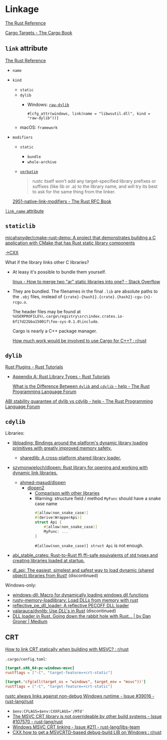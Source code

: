 # Linkage
[The Rust Reference](https://doc.rust-lang.org/reference/linkage.html)

[Cargo Targets - The Cargo Book](https://doc.rust-lang.org/cargo/reference/cargo-targets.html)

## `link` attribute
[The Rust Reference](https://doc.rust-lang.org/reference/items/external-blocks.html#the-link-attribute)

- `name`
- `kind`
  - `static`
  - `dylib`
    - Windows: [`raw-dylib`](https://doc.rust-lang.org/reference/items/external-blocks.html#dylib-versus-raw-dylib)

      `#[cfg_attr(windows, link(name = "libwsutil.dll", kind = "raw-dylib"))]`
  - macOS: `framework`
- `modifiers`
  - `static`
    - `bundle`
    - `whole-archive`
  - [`verbatim`](https://doc.rust-lang.org/rustc/command-line-arguments.html#linking-modifiers-verbatim)
  
    > rustc itself won’t add any target-specified library prefixes or suffixes (like lib or .a) to the library name, and will try its best to ask for the same thing from the linker.

  [2951-native-link-modifiers - The Rust RFC Book](https://rust-lang.github.io/rfcs/2951-native-link-modifiers.html)

[`link_name` attribute](https://doc.rust-lang.org/reference/items/external-blocks.html#the-link_name-attribute)

## `staticlib`
[micahsnyder/cmake-rust-demo: A project that demonstrates building a C application with CMake that has Rust static library components](https://github.com/micahsnyder/cmake-rust-demo)

[→CXX](/Language/FFI.md#cxx)

What if the library links other C libraries?
- At leasy it's possible to bundle them yourself.
  
  [linux - How to merge two "ar" static libraries into one? - Stack Overflow](https://stackoverflow.com/questions/3821916/how-to-merge-two-ar-static-libraries-into-one)

- They are bundled. The filenames in the final `.lib` are absolute paths to the `.obj` files, instead of `{crate}-{hash1}.{crate}.{hash2}-cgu-{n}-rcgu.o`.

  The header files may be found at `%USERPROFILE%\.cargo\registry\src\index.crates.io-6f17d22bba15001f\foo-sys-0.1.0\include`.

  Cargo is nearly a C++ package manager.

  [How much work would be involved to use Cargo for C++? : r/rust](https://www.reddit.com/r/rust/comments/1d2d5ub/how_much_work_would_be_involved_to_use_cargo_for_c/)

## `dylib`
[Rust Plugins - Rust Tutorials](https://zicklag.github.io/rust-tutorials/rust-plugins.html)
- [Appendix A: Rust Library Types - Rust Tutorials](https://zicklag.github.io/rust-tutorials/appendix-a.html)

  [What is the Difference Between `dylib` and `cdylib` - help - The Rust Programming Language Forum](https://users.rust-lang.org/t/what-is-the-difference-between-dylib-and-cdylib/28847)

[ABI stability guarantee of dylib vs cdylib - help - The Rust Programming Language Forum](https://users.rust-lang.org/t/abi-stability-guarantee-of-dylib-vs-cdylib/50879)

## `cdylib`
Libraries:
- [libloading: Bindings around the platform's dynamic library loading primitives with greatly improved memory safety.](https://github.com/nagisa/rust_libloading/)
  - [sharedlib: A cross-platform shared library loader.](https://github.com/Tyleo/sharedlib)

- [szymonwieloch/dlopen: Rust library for opening and working with dynamic link libraries.](https://github.com/szymonwieloch/rust-dlopen)
  - [ahmed-masud/dlopen](https://github.com/ahmed-masud/rust-dlopen)
    - [dlopen2](https://github.com/OpenByteDev/dlopen2)
      - [Comparison with other libraries](https://github.com/OpenByteDev/dlopen2#comparison-with-other-libraries)
      - Warning: structure field / method `MyFunc` should have a snake case name
        ```rust
        #[allow(non_snake_case)]
        #[derive(WrapperApi)]
        struct Api {
            #[allow(non_snake_case)]
            MyFunc: ...
        }
        ```
        `#[allow(non_snake_case)] struct Api` is not enough.

- [abi\_stable\_crates: Rust-to-Rust ffi,ffi-safe equivalents of std types,and creating libraries loaded at startup.](https://github.com/rodrimati1992/abi_stable_crates)

- [dl\_api: The easiest, simplest and safest way to load dynamic (shared object) libraries from Rust!](https://github.com/AldaronLau/dl_api) (discontinued)

Windows-only:
- [windows-dll: Macro for dynamically loading windows dll functions](https://github.com/thisKai/rust-windows-dll)
- [rusty-memory-loadlibrary: Load DLLs from memory with rust](https://github.com/malware-unicorn/rusty-memory-loadlibrary)
- [reflective\_pe\_dll\_loader: A reflective PECOFF DLL loader](https://github.com/JohnScience/reflective_pe_dll_loader)
- [valarauca/dynlib: Use DLL's in Rust](https://github.com/valarauca/dynlib) (discontinued)
- [DLL loader in Rust. Going down the rabbit hole with Rust... | by Dan Groner | Medium](https://medium.com/@dangroner/dlls-in-rust-e1322da511da)

## CRT
[How to link CRT statically when building with MSVC? : r/rust](https://www.reddit.com/r/rust/comments/ekts0d/how_to_link_crt_statically_when_building_with_msvc/)

`.cargo/config.toml`:
```toml
[target.x86_64-pc-windows-msvc]
rustflags = ["-C", "target-feature=+crt-static"]
```

```toml
[target.'cfg(all(target_os = "windows", target_env = "msvc"))']
rustflags = ["-C", "target-feature=+crt-static"]
```

[rustc always links against non-debug Windows runtime - Issue #39016 - rust-lang/rust](https://github.com/rust-lang/rust/issues/39016)
- `$env:CFLAGS=$env:CXXFLAGS='/MTd'`
- [The MSVC CRT library is not overrideable by other build systems - Issue #107570 - rust-lang/rust](https://github.com/rust-lang/rust/issues/107570)
- [Windows MSVC CRT linking - Issue #211 - rust-lang/libs-team](https://github.com/rust-lang/libs-team/issues/211)
- [CXX how to get a MSVCRTD-based debug-build LIB on Windows : r/rust](https://www.reddit.com/r/rust/comments/14wjxih/cxx_how_to_get_a_msvcrtdbased_debugbuild_lib_on/)